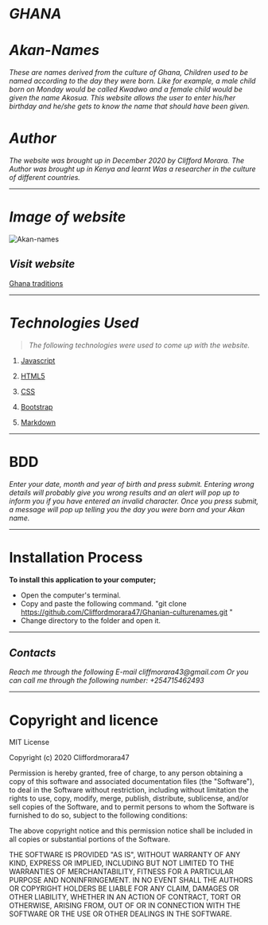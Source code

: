 # _GHANA_
# _Akan-Names_
_These are names derived from the culture of Ghana, Children used to be named according to the day they were born. Like for example, a male child born on Monday would be called Kwadwo and a female child would be given the name Akosua. This website allows the user to enter his/her birthday and he/she gets to know the name that should have been given._

# _Author_
_The website was brought up in December 2020 by Clifford Morara. The Author  was brought up in Kenya and learnt Was a researcher in the culture of different countries._
***


# _Image of website_
![Akan-names](screenshot.png "culture")
 
 ## _Visit website_
 [Ghana traditions](https://cliffordmorara47.github.io/Landing-page/ "culture")
 ***

 # _Technologies Used_
 >_The following technologies were used to come up with the website._

 1. [Javascript](https://en.wikipedia.org/wiki/JavaScript "JS")

 2. [HTML5](https://en.wikipedia.org/wiki/HTML5 "Hypertext")

 3. [CSS](https://en.wikipedia.org/wiki/CSS "stylesheet")

 4. [Bootstrap](https://getbootstrap.com/ "bootstrap")
 5. [Markdown](https://en.wikipedia.org/wiki/Markdown "README.md")
 ***

# BDD
_Enter your date, month and year of birth and press submit. Entering wrong details will probably give you wrong results and an alert will pop up to inform you if you have entered an invalid character. Once you press submit, a message will pop up telling you the day you were born and your Akan name._

***

# Installation Process
**To install this application to your computer;**

- Open the computer's terminal.
- Copy and paste the following command.  "git clone https://github.com/Cliffordmorara47/Ghanian-culturenames.git "
- Change directory to the folder and open it.
***

## _Contacts_
_Reach me through the following E-mail cliffmorara43@gmail.com_
_Or you can call me through the following number: +254715462493_

---
# Copyright and licence

MIT License

Copyright (c) 2020 Cliffordmorara47

Permission is hereby granted, free of charge, to any person obtaining a copy
of this software and associated documentation files (the "Software"), to deal
in the Software without restriction, including without limitation the rights
to use, copy, modify, merge, publish, distribute, sublicense, and/or sell
copies of the Software, and to permit persons to whom the Software is
furnished to do so, subject to the following conditions:

The above copyright notice and this permission notice shall be included in all
copies or substantial portions of the Software.

THE SOFTWARE IS PROVIDED "AS IS", WITHOUT WARRANTY OF ANY KIND, EXPRESS OR
IMPLIED, INCLUDING BUT NOT LIMITED TO THE WARRANTIES OF MERCHANTABILITY,
FITNESS FOR A PARTICULAR PURPOSE AND NONINFRINGEMENT. IN NO EVENT SHALL THE
AUTHORS OR COPYRIGHT HOLDERS BE LIABLE FOR ANY CLAIM, DAMAGES OR OTHER
LIABILITY, WHETHER IN AN ACTION OF CONTRACT, TORT OR OTHERWISE, ARISING FROM,
OUT OF OR IN CONNECTION WITH THE SOFTWARE OR THE USE OR OTHER DEALINGS IN THE
SOFTWARE.
